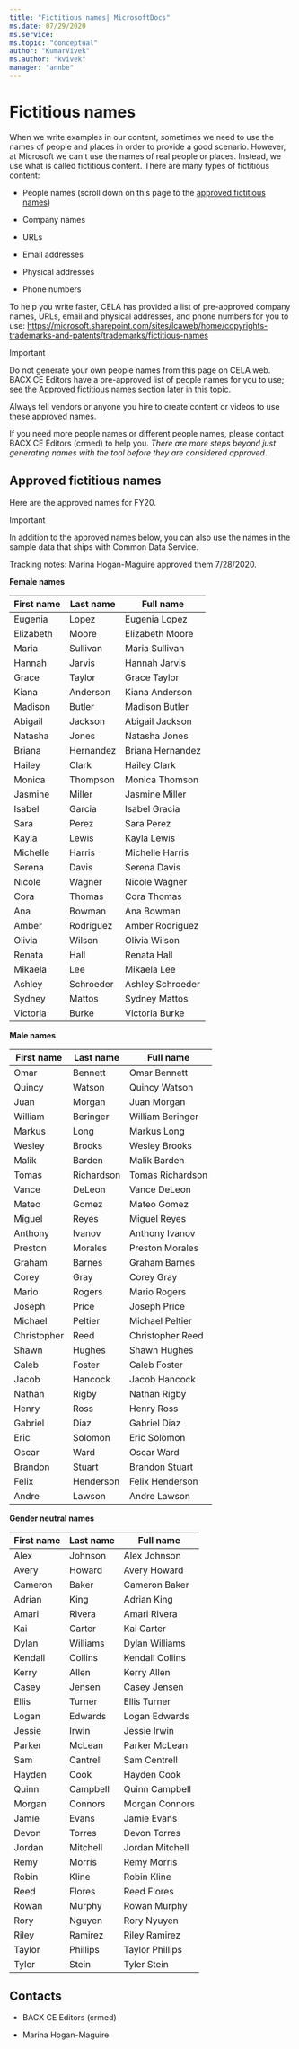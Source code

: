 ```yaml
---
title: "Fictitious names| MicrosoftDocs"
ms.date: 07/29/2020
ms.service: 
ms.topic: "conceptual"
author: "KumarVivek"
ms.author: "kvivek"
manager: "annbe"
---
```


# Fictitious names

When we write examples in our content, sometimes we need to use the names of
people and places in order to provide a good scenario. However, at Microsoft we
can't use the names of real people or places. Instead, we use what is called
fictitious content. There are many types of fictitious content: 

-   People names (scroll down on this page to the [approved fictitious names](#approved-fictitious-names)) 

-   Company names 

-   URLs 

-   Email addresses 

-   Physical addresses 

-   Phone numbers 

To help you write faster, CELA has provided a list of pre-approved company
names, URLs, email and physical addresses, and phone numbers for you to use:
<https://microsoft.sharepoint.com/sites/lcaweb/home/copyrights-trademarks-and-patents/trademarks/fictitious-names> 

> [!IMPORTANT]
> Do not generate your own people names from this page on CELA web. BACX CE Editors have a pre-approved list of people names for you to use; see the [Approved fictitious names](#approved-fictitious-names) section later in this topic. 
> 
> Always tell vendors or anyone you hire to create content or videos to use these approved names.
> 
> If you need more people names or different people names, please contact
BACX CE Editors (crmed) to help you. *There are more steps beyond just generating names with the tool before they are considered approved*.


## Approved fictitious names

Here are the approved names for FY20. 

> [!IMPORTANT]
> In addition to the approved names below, you can also use the names in the sample data that ships with Common Data Service.

Tracking notes: Marina Hogan-Maguire approved them 7/28/2020.

**Female names**

| **First name** | **Last name** | **Full name**    |
|----------------|---------------|------------------|
| Eugenia        | Lopez         | Eugenia Lopez    |
| Elizabeth      | Moore         | Elizabeth Moore  |
| Maria          | Sullivan      | Maria Sullivan   |
| Hannah         | Jarvis        | Hannah Jarvis    |
| Grace          | Taylor        | Grace Taylor     |
| Kiana          | Anderson      | Kiana Anderson   |
| Madison        | Butler        | Madison Butler   |
| Abigail        | Jackson       | Abigail Jackson  |
| Natasha        | Jones         | Natasha Jones    |
| Briana         | Hernandez     | Briana Hernandez |
| Hailey         | Clark         | Hailey Clark     |
| Monica         | Thompson      | Monica Thomson   |
| Jasmine        | Miller        | Jasmine Miller   |
| Isabel         | Garcia        | Isabel Gracia    |
| Sara           | Perez         | Sara Perez       |
| Kayla          | Lewis         | Kayla Lewis      |
| Michelle       | Harris        | Michelle Harris  |
| Serena         | Davis         | Serena Davis     |
| Nicole         | Wagner        | Nicole Wagner    |
| Cora           | Thomas        | Cora Thomas      |
| Ana            | Bowman        | Ana Bowman       |
| Amber          | Rodriguez     | Amber Rodriguez  |
| Olivia         | Wilson        | Olivia Wilson    |
| Renata         | Hall          | Renata Hall      |
| Mikaela        | Lee           | Mikaela Lee      |
| Ashley         | Schroeder     | Ashley Schroeder |
| Sydney         | Mattos        | Sydney Mattos    |
| Victoria       | Burke         | Victoria Burke   |

**Male names**

| **First name** | **Last name** | **Full name**    |
|----------------|---------------|------------------|
| Omar           | Bennett       | Omar Bennett     |
| Quincy         | Watson        | Quincy Watson    |
| Juan           | Morgan        | Juan Morgan      |
| William        | Beringer      | William Beringer |
| Markus         | Long          | Markus Long      |
| Wesley         | Brooks        | Wesley Brooks    |
| Malik          | Barden        | Malik Barden     |
| Tomas          | Richardson    | Tomas Richardson |
| Vance          | DeLeon        | Vance DeLeon     |
| Mateo          | Gomez         | Mateo Gomez      |
| Miguel         | Reyes         | Miguel Reyes     |
| Anthony        | Ivanov        | Anthony Ivanov   |
| Preston        | Morales       | Preston Morales  |
| Graham         | Barnes        | Graham Barnes    |
| Corey          | Gray          | Corey Gray       |
| Mario          | Rogers        | Mario Rogers     |
| Joseph         | Price         | Joseph Price     |
| Michael        | Peltier       | Michael Peltier  |
| Christopher    | Reed          | Christopher Reed |
| Shawn          | Hughes        | Shawn Hughes     |
| Caleb          | Foster        | Caleb Foster     |
| Jacob          | Hancock       | Jacob Hancock    |
| Nathan         | Rigby         | Nathan Rigby     |
| Henry          | Ross          | Henry Ross       |
| Gabriel        | Diaz          | Gabriel Diaz     |
| Eric           | Solomon       | Eric Solomon     |
| Oscar          | Ward          | Oscar Ward       |
| Brandon        | Stuart        | Brandon Stuart   |
| Felix          | Henderson     | Felix Henderson  |
| Andre          | Lawson        | Andre Lawson     |

**Gender neutral names**

| **First name** | **Last name** | **Full name**   |
|----------------|---------------|-----------------|
| Alex           | Johnson       | Alex Johnson    |
| Avery          | Howard        | Avery Howard    |
| Cameron        | Baker         | Cameron Baker   |
| Adrian         | King          | Adrian King     |
| Amari          | Rivera        | Amari Rivera    |
| Kai            | Carter        | Kai Carter      |
| Dylan          | Williams      | Dylan Williams  |
| Kendall        | Collins       | Kendall Collins |
| Kerry          | Allen         | Kerry Allen     |
| Casey          | Jensen        | Casey Jensen    |
| Ellis          | Turner        | Ellis Turner    |
| Logan          | Edwards       | Logan Edwards   |
| Jessie         | Irwin         | Jessie Irwin    |
| Parker         | McLean        | Parker McLean   |
| Sam            | Cantrell      | Sam Centrell    |
| Hayden         | Cook          | Hayden Cook     |
| Quinn          | Campbell      | Quinn Campbell  |
| Morgan         | Connors       | Morgan Connors  |
| Jamie          | Evans         | Jamie Evans     |
| Devon          | Torres        | Devon Torres    |
| Jordan         | Mitchell      | Jordan Mitchell |
| Remy           | Morris        | Remy Morris     |
| Robin          | Kline         | Robin Kline     |
| Reed           | Flores        | Reed Flores     |
| Rowan          | Murphy        | Rowan Murphy    |
| Rory           | Nguyen        | Rory Nyuyen     |
| Riley          | Ramirez       | Riley Ramirez   |
| Taylor         | Phillips      | Taylor Phillips |
| Tyler          | Stein         | Tyler Stein     |

## Contacts 

-   BACX CE Editors (crmed) 

-   Marina Hogan-Maguire
